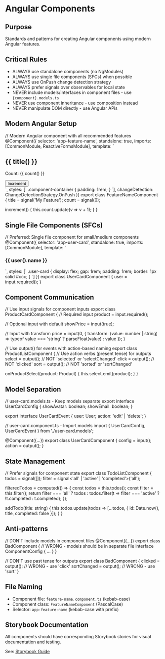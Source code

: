 # Angular Components

## Purpose
Standards and patterns for creating Angular components using modern Angular features.

## Critical Rules

- ALWAYS use standalone components (no NgModules)
- ALWAYS use single file components (SFCs) when possible
- ALWAYS use OnPush change detection strategy
- ALWAYS prefer signals over observables for local state
- NEVER include models/interfaces in component files - use `{component}.models.ts`
- NEVER use component inheritance - use composition instead
- NEVER manipulate DOM directly - use Angular APIs

## Modern Angular Setup

<pattern context="basic-component">
// Modern Angular component with all recommended features
@Component({
  selector: 'app-feature-name',
  standalone: true,
  imports: [CommonModule, ReactiveFormsModule],
  template: `
    <div class="component-container">
      <h2>{{ title() }}</h2>
      <p>Count: {{ count() }}</p>
      <button (click)="increment()">Increment</button>
    </div>
  `,
  styles: [`
    .component-container {
      padding: 1rem;
    }
  `],
  changeDetection: ChangeDetectionStrategy.OnPush
})
export class FeatureNameComponent {
  title = signal('My Feature');
  count = signal(0);

  increment() {
    this.count.update(v => v + 1);
  }
}
</pattern>

## Single File Components (SFCs)

<example>
// Preferred: Single file component for small/medium components
@Component({
  selector: 'app-user-card',
  standalone: true,
  imports: [CommonModule],
  template: `
    <div class="user-card">
      <img [src]="user().avatar" [alt]="user().name">
      <h3>{{ user().name }}</h3>
    </div>
  `,
  styles: [`
    .user-card {
      display: flex;
      gap: 1rem;
      padding: 1rem;
      border: 1px solid #ccc;
    }
  `]
})
export class UserCardComponent {
  user = input.required<User>();
}
</example>

## Component Communication

<pattern context="input-signals">
// Use input signals for component inputs
export class ProductCardComponent {
  // Required input
  product = input.required<Product>();

  // Optional input with default
  showPrice = input(true);

  // Input with transform
  price = input(0, {
    transform: (value: number | string) =>
      typeof value === 'string' ? parseFloat(value) : value
  });
}
</pattern>

<pattern context="output-events">
// Use output() for events with action-based naming
export class ProductListComponent {
  // Use action verbs (present tense) for outputs
  select = output<Product>();  // NOT 'selected' or 'selectChanged'
  click = output<void>();       // NOT 'clicked'
  sort = output<SortEvent>();   // NOT 'sorted' or 'sortChanged'

  onProductSelect(product: Product) {
    this.select.emit(product);
  }
}
</pattern>

## Model Separation

<pattern context="model-files">
// user-card.models.ts - Keep models separate
export interface UserCardConfig {
  showAvatar: boolean;
  showEmail: boolean;
}

export interface UserCardEvent {
  user: User;
  action: 'edit' | 'delete';
}

// user-card.component.ts - Import models
import { UserCardConfig, UserCardEvent } from './user-card.models';

@Component({...})
export class UserCardComponent {
  config = input<UserCardConfig>();
  action = output<UserCardEvent>();
}
</pattern>

## State Management

<pattern context="signals-state">
// Prefer signals for component state
export class TodoListComponent {
  todos = signal<Todo[]>([]);
  filter = signal<'all' | 'active' | 'completed'>('all');

  filteredTodos = computed(() => {
    const todos = this.todos();
    const filter = this.filter();
    return filter === 'all' ? todos :
           todos.filter(t => filter === 'active' ? !t.completed : t.completed);
  });

  addTodo(title: string) {
    this.todos.update(todos => [...todos, { id: Date.now(), title, completed: false }]);
  }
}
</pattern>

## Anti-patterns

<avoid>
// DON'T include models in component files
@Component({...})
export class BadComponent {
  // WRONG - models should be in separate file
  interface ComponentConfig { ... }
}

// DON'T use past tense for outputs
export class BadComponent {
  clicked = output();     // WRONG - use 'click'
  sortChanged = output(); // WRONG - use 'sort'
}
</avoid>

## File Naming

- Component file: `feature-name.component.ts` (kebab-case)
- Component class: `FeatureNameComponent` (PascalCase)
- Selector: `app-feature-name` (kebab-case with prefix)

## Storybook Documentation

All components should have corresponding Storybook stories for visual documentation and testing.

See: [Storybook Guide](/knowledge-base/code-style/storybook/storybook-guide.md)

